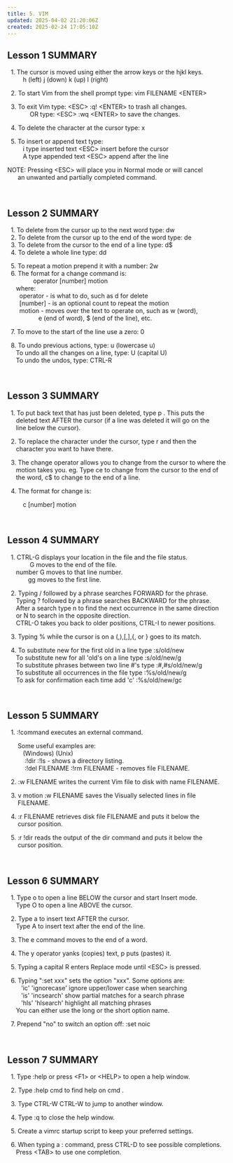 ```yaml
---
title: 5. VIM
updated: 2025-04-02 21:20:06Z
created: 2025-02-24 17:05:10Z
---
```


## **Lesson 1 SUMMARY**

&nbsp; 1. The cursor is moved using either the arrow keys or the hjkl keys.  
         h (left) j (down) k (up) l (right)

&nbsp; 2. To start Vim from the shell prompt type: vim FILENAME &lt;ENTER&gt;

&nbsp; 3. To exit Vim type: &lt;ESC&gt; :q! &lt;ENTER&gt; to trash all changes.  
             OR type: &lt;ESC&gt; :wq &lt;ENTER&gt; to save the changes.

&nbsp; 4. To delete the character at the cursor type: x

&nbsp; 5. To insert or append text type:  
         i type inserted text &lt;ESC&gt; insert before the cursor  
         A type appended text &lt;ESC&gt; append after the line

NOTE: Pressing &lt;ESC&gt; will place you in Normal mode or will cancel  
      an unwanted and partially completed command.

&nbsp;

## **Lesson 2 SUMMARY**

&nbsp; 1. To delete from the cursor up to the next word type: dw  
  2. To delete from the cursor up to the end of the word type: de  
  3. To delete from the cursor to the end of a line type: d$  
  4. To delete a whole line type: dd

&nbsp; 5. To repeat a motion prepend it with a number: 2w  
  6. The format for a change command is:  
               operator \[number\] motion  
     where:  
       operator - is what to do, such as d for delete  
       \[number\] - is an optional count to repeat the motion  
       motion - moves over the text to operate on, such as w (word),  
                  e (end of word), $ (end of the line), etc.

&nbsp; 7. To move to the start of the line use a zero: 0

&nbsp; 8. To undo previous actions, type: u (lowercase u)  
     To undo all the changes on a line, type: U (capital U)  
     To undo the undos, type: CTRL-R

&nbsp;

## **Lesson 3 SUMMARY**

&nbsp; 1. To put back text that has just been deleted, type p . This puts the  
     deleted text AFTER the cursor (if a line was deleted it will go on the  
     line below the cursor).

&nbsp; 2. To replace the character under the cursor, type r and then the  
     character you want to have there.

&nbsp; 3. The change operator allows you to change from the cursor to where the  
     motion takes you. eg. Type ce to change from the cursor to the end of  
     the word, c$ to change to the end of a line.

&nbsp; 4. The format for change is:

&nbsp;        c \[number\] motion

&nbsp;

## **Lesson 4 SUMMARY**

&nbsp; 1. CTRL-G displays your location in the file and the file status.  
             G moves to the end of the file.  
     number G moves to that line number.  
            gg moves to the first line.

&nbsp; 2. Typing / followed by a phrase searches FORWARD for the phrase.  
     Typing ? followed by a phrase searches BACKWARD for the phrase.  
     After a search type n to find the next occurrence in the same direction  
     or N to search in the opposite direction.  
     CTRL-O takes you back to older positions, CTRL-I to newer positions.

&nbsp; 3. Typing % while the cursor is on a (,),\[,\],{, or } goes to its match.

&nbsp; 4. To substitute new for the first old in a line type :s/old/new  
     To substitute new for all 'old's on a line type :s/old/new/g  
     To substitute phrases between two line #'s type :#,#s/old/new/g  
     To substitute all occurrences in the file type :%s/old/new/g  
     To ask for confirmation each time add 'c' :%s/old/new/gc

&nbsp;

## **Lesson 5 SUMMARY**

&nbsp; 1. :!command executes an external command.

&nbsp;     Some useful examples are:  
         (Windows) (Unix)  
          :!dir :!ls - shows a directory listing.  
          :!del FILENAME :!rm FILENAME - removes file FILENAME.

&nbsp; 2. :w FILENAME writes the current Vim file to disk with name FILENAME.

&nbsp; 3. v motion :w FILENAME saves the Visually selected lines in file  
      FILENAME.

&nbsp; 4. :r FILENAME retrieves disk file FILENAME and puts it below the  
      cursor position.

&nbsp; 5. :r !dir reads the output of the dir command and puts it below the  
      cursor position.

&nbsp;

## **Lesson 6 SUMMARY**

&nbsp; 1. Type o to open a line BELOW the cursor and start Insert mode.  
     Type O to open a line ABOVE the cursor.

&nbsp; 2. Type a to insert text AFTER the cursor.  
     Type A to insert text after the end of the line.

&nbsp; 3. The e command moves to the end of a word.

&nbsp; 4. The y operator yanks (copies) text, p puts (pastes) it.

&nbsp; 5. Typing a capital R enters Replace mode until &lt;ESC&gt; is pressed.

&nbsp; 6. Typing ":set xxx" sets the option "xxx". Some options are:  
        'ic' 'ignorecase' ignore upper/lower case when searching  
        'is' 'incsearch' show partial matches for a search phrase  
        'hls' 'hlsearch' highlight all matching phrases  
     You can either use the long or the short option name.

&nbsp; 7. Prepend "no" to switch an option off: :set noic

&nbsp;

## **Lesson 7 SUMMARY**

&nbsp; 1. Type :help or press &lt;F1&gt; or &lt;HELP&gt; to open a help window.

&nbsp; 2. Type :help cmd to find help on cmd .

&nbsp; 3. Type CTRL-W CTRL-W to jump to another window.

&nbsp; 4. Type :q to close the help window.

&nbsp; 5. Create a vimrc startup script to keep your preferred settings.

&nbsp; 6. When typing a : command, press CTRL-D to see possible completions.  
     Press &lt;TAB&gt; to use one completion.